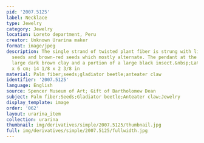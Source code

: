 ```yaml
---
pid: '2007.5125'
label: Necklace
type: Jewelry
category: Jewelry
location: Loreto department, Peru
creator: Unknown Urarina maker
format: image/jpeg
description: The single strand of twisted plant fiber is strung with light colored
  seeds and brown-red seeds which mostly alternate. The pendant at the front is a
  large dark brown clay and a portion of a large black insect.&nbsp;Late 1800s-2002.&nbsp;36
  x 6 cm; 14 1/8 x 2 3/8 in
material: Palm fiber;seeds;gladiator beetle;anteater claw
identifier: '2007.5125'
language: English
source: Spencer Museum of Art; Gift of Bartholomew Dean
subject: Palm fiber;Seeds;Gladiator beetle;Anteater claw;Jewelry
display_template: image
order: '062'
layout: urarina_item
collection: urarina
thumbnail: img/derivatives/simple/2007.5125/thumbnail.jpg
full: img/derivatives/simple/2007.5125/fullwidth.jpg
---
```

